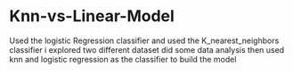 # Knn-vs-Linear-Model
Used the logistic Regression classifier and used  the K_nearest_neighbors classifier
i explored two different dataset
did some data analysis
then used knn and logistic regression as the classifier to build the model
